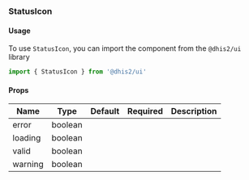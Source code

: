 ### StatusIcon

#### Usage

To use `StatusIcon`, you can import the component from the `@dhis2/ui` library  


```js
import { StatusIcon } from '@dhis2/ui'
```


#### Props

|Name|Type|Default|Required|Description|
|---|---|---|---|---|
|error|boolean||||
|loading|boolean||||
|valid|boolean||||
|warning|boolean||||

